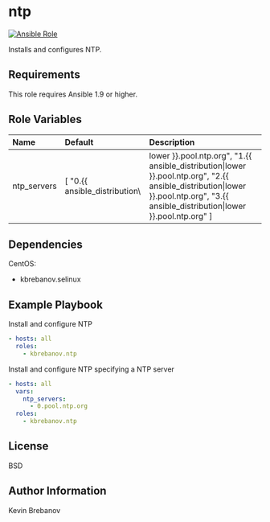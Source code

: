 ntp
===

[![Ansible Role](https://img.shields.io/ansible/role/3307.svg)](https://galaxy.ansible.com/list#/roles/3307)

Installs and configures NTP.

Requirements
------------

This role requires Ansible 1.9 or higher.

Role Variables
--------------

| Name        | Default                       | Description                                                                                                                                                                                        |
|:------------|:------------------------------|:---------------------------------------------------------------------------------------------------------------------------------------------------------------------------------------------------|
| ntp_servers | [ "0.{{ ansible_distribution\ | lower }}.pool.ntp.org", "1.{{ ansible_distribution\|lower }}.pool.ntp.org", "2.{{ ansible_distribution\|lower }}.pool.ntp.org", "3.{{ ansible_distribution\|lower }}.pool.ntp.org" ] | NTP servers |

Dependencies
------------

CentOS:
  - kbrebanov.selinux

Example Playbook
----------------

Install and configure NTP
```yaml
- hosts: all
  roles:
    - kbrebanov.ntp
```

Install and configure NTP specifying a NTP server
```yaml
- hosts: all
  vars:
    ntp_servers:
      - 0.pool.ntp.org
  roles:
    - kbrebanov.ntp
```

License
-------

BSD

Author Information
------------------

Kevin Brebanov
